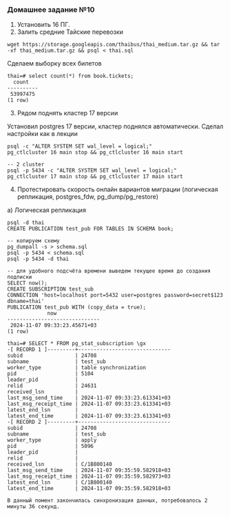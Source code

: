 ### Домашнее задание №10

1. Установить 16 ПГ.
2. Залить средние Тайские перевозки

```wget https://storage.googleapis.com/thaibus/thai_medium.tar.gz && tar -xf thai_medium.tar.gz && psql < thai.sql```

Сделаем выборку всех билетов

```
thai=# select count(*) from book.tickets;
  count   
----------
 53997475
(1 row)
```

3. Рядом поднять кластер 17 версии

Установил postgres 17 версии, кластер поднялся автоматически. Сделал настройки как в лекции

```
psql -c "ALTER SYSTEM SET wal_level = logical;"
pg_ctlcluster 16 main stop && pg_ctlcluster 16 main start

-- 2 cluster
psql -p 5434 -c "ALTER SYSTEM SET wal_level = logical;"
pg_ctlcluster 17 main stop && pg_ctlcluster 17 main start
```

4. Протестировать скорость онлайн вариантов миграции (логическая репликация, postgres_fdw, pg_dump/pg_restore)

а) Логическая репликация

```
psql -d thai
CREATE PUBLICATION test_pub FOR TABLES IN SCHEMA book;

-- копируем схему
pg_dumpall -s > schema.sql
psql -p 5434 < schema.sql
psql -p 5434 -d thai

-- для удобного подсчёта времени выведем текущее время до создания подписки
SELECT now();
CREATE SUBSCRIPTION test_sub 
CONNECTION 'host=localhost port=5432 user=postgres password=secret$123 dbname=thai' 
PUBLICATION test_pub WITH (copy_data = true);
             now              
------------------------------
 2024-11-07 09:33:23.45671+03
(1 row)

thai=# SELECT * FROM pg_stat_subscription \gx
-[ RECORD 1 ]---------+------------------------------
subid                 | 24708
subname               | test_sub
worker_type           | table synchronization
pid                   | 5104
leader_pid            | 
relid                 | 24631
received_lsn          | 
last_msg_send_time    | 2024-11-07 09:33:23.613341+03
last_msg_receipt_time | 2024-11-07 09:33:23.613341+03
latest_end_lsn        | 
latest_end_time       | 2024-11-07 09:33:23.613341+03
-[ RECORD 2 ]---------+------------------------------
subid                 | 24708
subname               | test_sub
worker_type           | apply
pid                   | 5096
leader_pid            | 
relid                 | 
received_lsn          | C/1B800140
last_msg_send_time    | 2024-11-07 09:35:59.582918+03
last_msg_receipt_time | 2024-11-07 09:35:59.582973+03
latest_end_lsn        | C/1B800140
latest_end_time       | 2024-11-07 09:35:59.582918+03

В данный помент закончилась синхронизация данных, потребовалось 2 минуты 36 секунд.
```
